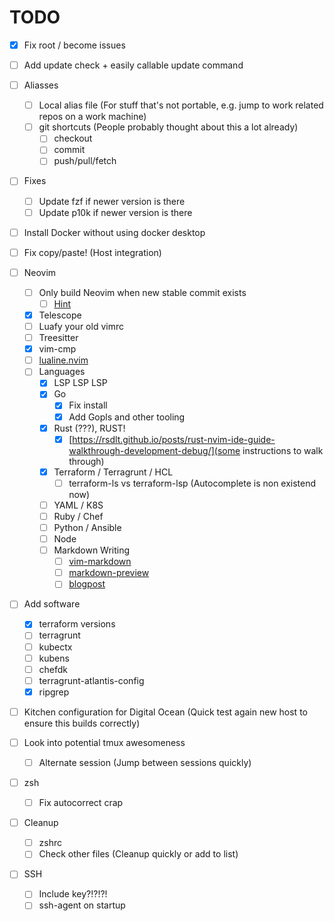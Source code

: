# TODO

- [x] Fix root / become issues
- [ ] Add update check + easily callable update command

- [ ] Aliasses
  - [ ] Local alias file (For stuff that's not portable, e.g. jump to work related repos on a work machine)
  - [ ] git shortcuts (People probably thought about this a lot already)
    - [ ] checkout
    - [ ] commit
    - [ ] push/pull/fetch

- [ ] Fixes
  - [ ] Update fzf if newer version is there
  - [ ] Update p10k if newer version is there

- [ ] Install Docker without using docker desktop

- [ ] Fix copy/paste! (Host integration)


- [ ] Neovim
  - [ ] Only build Neovim when new stable commit exists
    - [ ] [Hint](https://docs.ansible.com/ansible/latest/collections/ansible/builtin/git_module.html)
  - [x] Telescope
  - [ ] Luafy your old vimrc
  - [ ] Treesitter
  - [x] vim-cmp
  - [ ] [lualine.nvim](https://github.com/nvim-lualine/lualine.nvim)
  - [ ] Languages
    - [x] LSP LSP LSP
    - [x] Go
      - [x] Fix install
      - [x] Add Gopls and other tooling
    - [x] Rust (???), RUST!
      - [x] [https://rsdlt.github.io/posts/rust-nvim-ide-guide-walkthrough-development-debug/](some instructions to walk through)
    - [x] Terraform / Terragrunt / HCL
      - [ ] terraform-ls vs terraform-lsp (Autocomplete is non existend now)
    - [ ] YAML / K8S
    - [ ] Ruby / Chef
    - [ ] Python / Ansible
    - [ ] Node
    - [ ] Markdown Writing
      - [ ] [vim-markdown](https://github.com/preservim/vim-markdown)
      - [ ] [markdown-preview](https://github.com/iamcco/markdown-preview.nvim)
      - [ ] [blogpost](https://alpha2phi.medium.com/vim-neovim-plugins-for-writing-d18414c7b21d)

- [ ] Add software
  - [x] terraform versions
  - [ ] terragrunt
  - [ ] kubectx
  - [ ] kubens
  - [ ] chefdk
  - [ ] terragrunt-atlantis-config
  - [x] ripgrep

- [ ] Kitchen configuration for Digital Ocean (Quick test again new host to ensure this builds correctly)

- [ ] Look into potential tmux awesomeness
  - [ ] Alternate session (Jump between sessions quickly)

- [ ] zsh
  - [ ] Fix autocorrect crap

- [ ] Cleanup
  - [ ] zshrc
  - [ ] Check other files (Cleanup quickly or add to list)

- [ ] SSH
  - [ ] Include key?!?!?!
  - [ ] ssh-agent on startup
